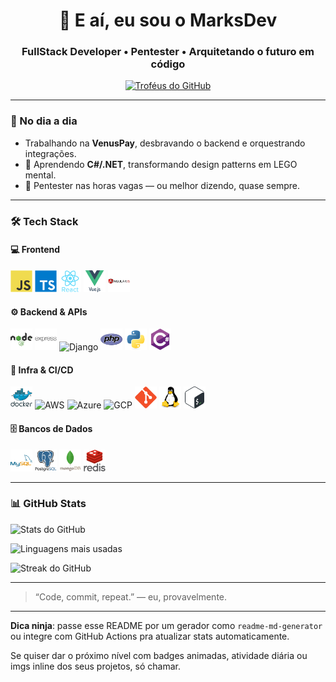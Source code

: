 <h1 align="center">👋 E aí, eu sou o MarksDev</h1>
<h3 align="center">FullStack Developer • Pentester • Arquitetando o futuro em código</h3>

<p align="center">
  <a href="https://github-profile-trophy.vercel.app/?username=marksdev&theme=darkhub&row=1&column=6">
    <img src="https://github-profile-trophy.vercel.app/?username=marksdev&theme=darkhub&row=1&column=6" alt="Troféus do GitHub" />
  </a>
</p>

---

### 💼 No dia a dia
- Trabalhando na **VenusPay**, desbravando o backend e orquestrando integrações.
- 🤖 Aprendendo **C#/.NET**, transformando design patterns em LEGO mental.
- 🔐 Pentester nas horas vagas — ou melhor dizendo, quase sempre.

---

### 🛠️ Tech Stack

#### 💻 Frontend
<p>
  <img src="https://raw.githubusercontent.com/devicons/devicon/master/icons/javascript/javascript-original.svg" width="35" alt="JavaScript" />
  <img src="https://raw.githubusercontent.com/devicons/devicon/master/icons/typescript/typescript-original.svg" width="35" alt="TypeScript" />
  <img src="https://raw.githubusercontent.com/devicons/devicon/master/icons/react/react-original-wordmark.svg" width="35" alt="React" />
  <img src="https://raw.githubusercontent.com/devicons/devicon/master/icons/vuejs/vuejs-original-wordmark.svg" width="35" alt="Vue" />
  <img src="https://raw.githubusercontent.com/devicons/devicon/master/icons/angularjs/angularjs-original-wordmark.svg" width="35" alt="Angular" />
</p>

#### ⚙️ Backend & APIs
<p>
  <img src="https://raw.githubusercontent.com/devicons/devicon/master/icons/nodejs/nodejs-original-wordmark.svg" width="35" alt="Node.js" />
  <img src="https://raw.githubusercontent.com/devicons/devicon/master/icons/express/express-original-wordmark.svg" width="35" alt="Express" />
  <img src="https://cdn.worldvectorlogo.com/logos/django.svg" width="35" alt="Django" />
  <img src="https://raw.githubusercontent.com/devicons/devicon/master/icons/php/php-original.svg" width="35" alt="PHP" />
  <img src="https://raw.githubusercontent.com/devicons/devicon/master/icons/python/python-original.svg" width="35" alt="Python" />
  <img src="https://raw.githubusercontent.com/devicons/devicon/master/icons/csharp/csharp-original.svg" width="35" alt="C#" />
</p>

#### 🧰 Infra & CI/CD
<p>
  <img src="https://raw.githubusercontent.com/devicons/devicon/master/icons/docker/docker-original-wordmark.svg" width="35" alt="Docker" />
  <img src="https://www.vectorlogo.zone/logos/amazon_aws/amazon_aws-icon.svg" width="35" alt="AWS" />
  <img src="https://www.vectorlogo.zone/logos/microsoft_azure/microsoft_azure-icon.svg" width="35" alt="Azure" />
  <img src="https://www.vectorlogo.zone/logos/google_cloud/google_cloud-icon.svg" width="35" alt="GCP" />
  <img src="https://raw.githubusercontent.com/devicons/devicon/master/icons/git/git-original.svg" width="35" alt="Git" />
  <img src="https://raw.githubusercontent.com/devicons/devicon/master/icons/linux/linux-original.svg" width="35" alt="Linux" />
  <img src="https://raw.githubusercontent.com/devicons/devicon/master/icons/bash/bash-original.svg" width="35" alt="Bash" />
</p>

#### 🗄️ Bancos de Dados
<p>
  <img src="https://raw.githubusercontent.com/devicons/devicon/master/icons/mysql/mysql-original-wordmark.svg" width="35" alt="MySQL" />
  <img src="https://raw.githubusercontent.com/devicons/devicon/master/icons/postgresql/postgresql-original-wordmark.svg" width="35" alt="PostgreSQL" />
  <img src="https://raw.githubusercontent.com/devicons/devicon/master/icons/mongodb/mongodb-original-wordmark.svg" width="35" alt="MongoDB" />
  <img src="https://raw.githubusercontent.com/devicons/devicon/master/icons/redis/redis-original-wordmark.svg" width="35" alt="Redis" />
</p>

---

### 📊 GitHub Stats
<p align="left">
  <img src="https://github-readme-stats.vercel.app/api?username=marksdev&show_icons=true&locale=pt-br&theme=dark" alt="Stats do GitHub" />
</p>
<p align="left">
  <img src="https://github-readme-stats.vercel.app/api/top-langs?username=marksdev&show_icons=true&locale=pt-br&layout=compact&theme=dark" alt="Linguagens mais usadas" />
</p>
<p align="left">
  <img src="https://github-readme-streak-stats.herokuapp.com/?user=marksdev&theme=dark" alt="Streak do GitHub" />
</p>

---

> “Code, commit, repeat.” — eu, provavelmente.

---

**Dica ninja**: passe esse README por um gerador como `readme-md-generator` ou integre com GitHub Actions pra atualizar stats automaticamente.

Se quiser dar o próximo nível com badges animadas, atividade diária ou imgs inline dos seus projetos, só chamar.
